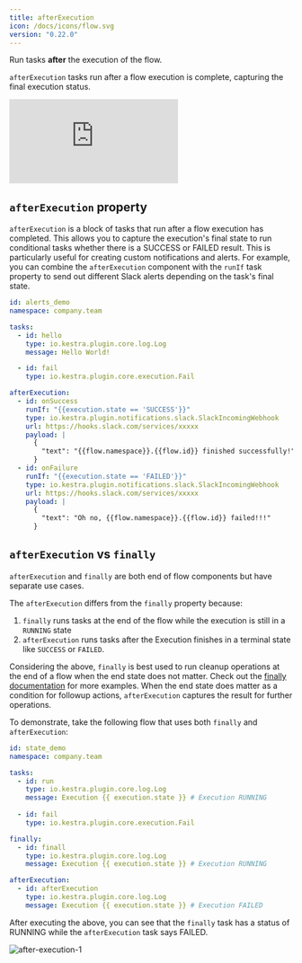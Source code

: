 ```yaml
---
title: afterExecution
icon: /docs/icons/flow.svg
version: "0.22.0"
---
```


Run tasks **after** the execution of the flow.

`afterExecution` tasks run after a flow execution is complete, capturing the final execution status.

<div class="video-container">
    <iframe src="https://www.youtube.com/embed/9GoJhOPUZH8?si=oT89y6uhpDtGrcbl" title="YouTube video player" frameborder="0" allow="accelerometer; autoplay; clipboard-write; encrypted-media; gyroscope; picture-in-picture; web-share" referrerpolicy="strict-origin-when-cross-origin" allowfullscreen></iframe>
</div>

## `afterExecution` property

`afterExecution` is a block of tasks that run after a flow execution has completed. This allows you to capture the execution's final state to run conditional tasks whether there is a SUCCESS or FAILED result. This is particularly useful for creating custom notifications and alerts. For example, you can combine the `afterExecution` component with the `runIf` task property to send out different Slack alerts depending on the task's final state.

```yaml
id: alerts_demo
namespace: company.team

tasks:
  - id: hello
    type: io.kestra.plugin.core.log.Log
    message: Hello World!

  - id: fail
    type: io.kestra.plugin.core.execution.Fail

afterExecution:
  - id: onSuccess
    runIf: "{{execution.state == 'SUCCESS'}}"
    type: io.kestra.plugin.notifications.slack.SlackIncomingWebhook
    url: https://hooks.slack.com/services/xxxxx
    payload: |
      {
        "text": "{{flow.namespace}}.{{flow.id}} finished successfully!"
      }
  - id: onFailure
    runIf: "{{execution.state == 'FAILED'}}"
    type: io.kestra.plugin.notifications.slack.SlackIncomingWebhook
    url: https://hooks.slack.com/services/xxxxx
    payload: |
      {
        "text": "Oh no, {{flow.namespace}}.{{flow.id}} failed!!!"
      }
```

## `afterExecution` vs `finally`

`afterExecution` and `finally` are both end of flow components but have separate use cases.

The `afterExecution` differs from the `finally` property because:
1. `finally` runs tasks at the end of the flow while the execution is still in a `RUNNING` state
2. `afterExecution` runs tasks after the Execution finishes in a terminal state like `SUCCESS` or `FAILED`.

Considering the above, `finally` is best used to run cleanup operations at the end of a flow when the end state does not matter. Check out the [finally documentation](19.finally.md) for more examples. When the end state does matter as a condition for followup actions, `afterExecution` captures the result for further operations.

To demonstrate, take the following flow that uses both `finally` and `afterExecution`:

```yaml
id: state_demo
namespace: company.team

tasks:
  - id: run
    type: io.kestra.plugin.core.log.Log
    message: Execution {{ execution.state }} # Execution RUNNING
  
  - id: fail
    type: io.kestra.plugin.core.execution.Fail

finally:
  - id: finall 
    type: io.kestra.plugin.core.log.Log
    message: Execution {{ execution.state }} # Execution RUNNING

afterExecution:
  - id: afterExecution 
    type: io.kestra.plugin.core.log.Log
    message: Execution {{ execution.state }} # Execution FAILED
```

After executing the above, you can see that the `finally` task has a status of RUNNING while the `afterExecution` task says FAILED.

![after-execution-1](/docs/concepts/after-execution-1.png)
